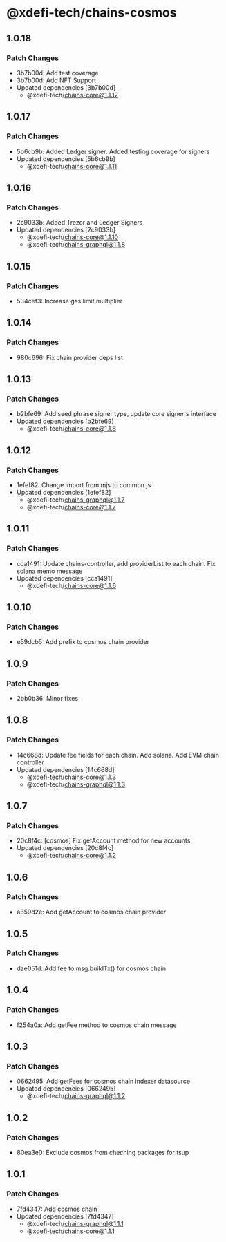 # @xdefi-tech/chains-cosmos

## 1.0.18

### Patch Changes

- 3b7b00d: Add test coverage
- 3b7b00d: Add NFT Support
- Updated dependencies [3b7b00d]
  - @xdefi-tech/chains-core@1.1.12

## 1.0.17

### Patch Changes

- 5b6cb9b: Added Ledger signer. Added testing coverage for signers
- Updated dependencies [5b6cb9b]
  - @xdefi-tech/chains-core@1.1.11

## 1.0.16

### Patch Changes

- 2c9033b: Added Trezor and Ledger Signers
- Updated dependencies [2c9033b]
  - @xdefi-tech/chains-core@1.1.10
  - @xdefi-tech/chains-graphql@1.1.8

## 1.0.15

### Patch Changes

- 534cef3: Increase gas limit multiplier

## 1.0.14

### Patch Changes

- 980c696: Fix chain provider deps list

## 1.0.13

### Patch Changes

- b2bfe69: Add seed phrase signer type, update core signer's interface
- Updated dependencies [b2bfe69]
  - @xdefi-tech/chains-core@1.1.8

## 1.0.12

### Patch Changes

- 1efef82: Change import from mjs to common js
- Updated dependencies [1efef82]
  - @xdefi-tech/chains-graphql@1.1.7
  - @xdefi-tech/chains-core@1.1.7

## 1.0.11

### Patch Changes

- cca1491: Update chains-controller, add providerList to each chain. Fix solana memo message
- Updated dependencies [cca1491]
  - @xdefi-tech/chains-core@1.1.6

## 1.0.10

### Patch Changes

- e59dcb5: Add prefix to cosmos chain provider

## 1.0.9

### Patch Changes

- 2bb0b36: Minor fixes

## 1.0.8

### Patch Changes

- 14c668d: Update fee fields for each chain. Add solana. Add EVM chain controller
- Updated dependencies [14c668d]
  - @xdefi-tech/chains-core@1.1.3
  - @xdefi-tech/chains-graphql@1.1.3

## 1.0.7

### Patch Changes

- 20c8f4c: [cosmos] Fix getAccount method for new accounts
- Updated dependencies [20c8f4c]
  - @xdefi-tech/chains-core@1.1.2

## 1.0.6

### Patch Changes

- a359d2e: Add getAccount to cosmos chain provider

## 1.0.5

### Patch Changes

- dae051d: Add fee to msg.buildTx() for cosmos chain

## 1.0.4

### Patch Changes

- f254a0a: Add getFee method to cosmos chain message

## 1.0.3

### Patch Changes

- 0662495: Add getFees for cosmos chain indexer datasource
- Updated dependencies [0662495]
  - @xdefi-tech/chains-graphql@1.1.2

## 1.0.2

### Patch Changes

- 80ea3e0: Exclude cosmos from cheching packages for tsup

## 1.0.1

### Patch Changes

- 7fd4347: Add cosmos chain
- Updated dependencies [7fd4347]
  - @xdefi-tech/chains-graphql@1.1.1
  - @xdefi-tech/chains-core@1.1.1
